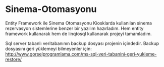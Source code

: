 # Sinema-Otomasyonu
Entity Framework ile Sinema Otomasyonu
Kiosklarda kullanılan sinema rezervasyon sistemlerine benzer bir yazılım hazırladım. Hem entity framework kullanarak hem de linqtosql kullanarak projeyi tamamladım.

Sql server tabanlı veritabanının backup dosyası projenin içindedir. Backup dosyasını geri yüklemeyi bilmeyenler için: http://www.gorselprogramlama.com/ms-sql-veri-tabanini-geri-yukleme-restore/
